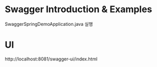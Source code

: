 # Swagger Introduction & Examples
 SwaggerSpringDemoApplication.java 실행


# UI
http://localhost:8081/swagger-ui/index.html
